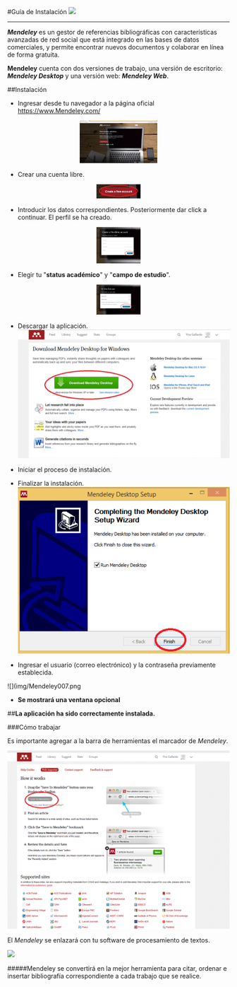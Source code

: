 #Guía de Instalación ![](http://d3fildg3jlcvty.cloudfront.net/20140519-02/graphics/commonnew/logo-mendeley.png) 


----------


***Mendeley*** es un gestor de referencias bibliográficas con características avanzadas  de red social que está integrado en las bases  de datos comerciales, y  permite encontrar nuevos documentos y colaborar en línea de forma gratuita.

**Mendeley** cuenta con dos versiones de trabajo, una versión de escritorio:  ***Mendeley Desktop*** y una versión web: ***Mendeley Web***.


##Instalación

- Ingresar desde tu navegador a la página oficial <https://www.Mendeley.com/>

<center><img src="img/Mendeley1.png"/ width = 35%></center>

 
* Crear una cuenta libre.


<center><img src="img/Mendeley2.png"/ width = 20%></center>


* Introducir los datos correspondientes. Posteriormente dar click a continuar. El perfil se ha creado.
<center><img src=img/Mendeley3.png/ width = 20%></center>

* Elegir tu "**status académico**" y "**campo de estudio**".
<center><img src=img/Mendeley4.png/ width = 20%></center>

* Descargar la aplicación.
![](img/Mendeley001.png)
* Iniciar el proceso de instalación.

* Finalizar la instalación.
![](img/Mendeley006.png)

* Ingresar el usuario (correo electrónico) y la contraseña previamente establecida.

 ![](img/Mendeley007.png

* **Se mostrará una ventana opcional**

##**La aplicación ha sido correctamente instalada.**



###Cómo trabajar

Es importante agregar a la barra de herramientas el marcador de *Mendeley*.        

![](img/Mendeley00.png)


 
El *Mendeley* se enlazará con tu software de procesamiento de textos.

![](img/Mendeley007001.png)



#####Mendeley se convertirá en la mejor herramienta para citar, ordenar e insertar bibliografía correspondiente a cada trabajo que se realice.



